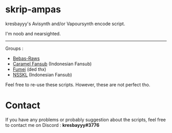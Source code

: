 # skrip-ampas
kresbayyy's Avisynth and/or Vapoursynth encode script.

I'm noob and nearsighted.

---
Groups :
- [Bebas-Raws](https://nyaa.si/?f=0&c=0_0&q=bebas-raws)
- [Caramel Fansub](https://caramel.fansub.id/) (Indonesian Fansub)
- [Fumei](https://nyaa.si/user/Fumei) (ded thx)
- [NSSKL](https://anime.nerjemah.in/) (Indonesian Fansub)

Feel free to re-use these scripts. However, these are not perfect tho.

# Contact
If you have any problems or probably suggestion about the scripts, feel free to contact me on Discord : **kresbayyy#3776**